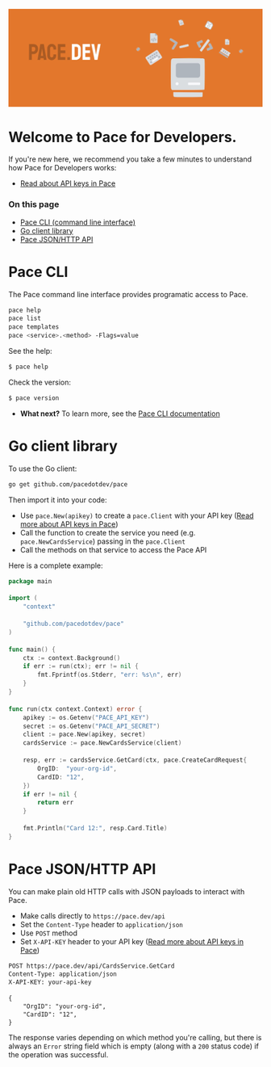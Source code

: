 ![](pace.dev-banner.jpg)

# Welcome to Pace for Developers. 

If you're new here, we recommend you take a few minutes to understand how Pace for Developers works:

* [Read about API keys in Pace](https://pace.dev/blog/2020/07/01/docs-api-keys.html)

### On this page

* [Pace CLI (command line interface)](#pace-cli)
* [Go client library](#go-client-library)
* [Pace JSON/HTTP API](#pace-jsonhttp-api)

# Pace CLI

The Pace command line interface provides programatic access to Pace.

```bash
pace help
pace list
pace templates
pace <service>.<method> -Flags=value
```

See the help:

```bash
$ pace help
```

Check the version:

```bash
$ pace version
```

* **What next?** To learn more, see the [Pace CLI documentation](https://pace.dev/app/docs/cli)

# Go client library

To use the Go client:

```bash
go get github.com/pacedotdev/pace
```

Then import it into your code:

* Use `pace.New(apikey)` to create a `pace.Client` with your API key ([Read more about API keys in Pace](https://pace.dev/blog/2020/07/01/docs-api-keys.html))
* Call the function to create the service you need (e.g. `pace.NewCardsService`) passing in the `pace.Client`
* Call the methods on that service to access the Pace API

Here is a complete example:

```go
package main

import (
	"context"
	
	"github.com/pacedotdev/pace"
)

func main() {
	ctx := context.Background()
	if err := run(ctx); err != nil {
		fmt.Fprintf(os.Stderr, "err: %s\n", err)
	}
}

func run(ctx context.Context) error {
	apikey := os.Getenv("PACE_API_KEY")
	secret := os.Getenv("PACE_API_SECRET")
	client := pace.New(apikey, secret)
	cardsService := pace.NewCardsService(client)
	
	resp, err := cardsService.GetCard(ctx, pace.CreateCardRequest{
		OrgID:  "your-org-id",
		CardID: "12",
	})
	if err != nil {
		return err
	}

	fmt.Println("Card 12:", resp.Card.Title)
}
```

# Pace JSON/HTTP API

You can make plain old HTTP calls with JSON payloads to interact with Pace.

* Make calls directly to `https://pace.dev/api`
* Set the `Content-Type` header to `application/json`
* Use `POST` method
* Set `X-API-KEY` header to your API key ([Read more about API keys in Pace](https://pace.dev/blog/2020/07/01/docs-api-keys.html))

```
POST https://pace.dev/api/CardsService.GetCard
Content-Type: application/json
X-API-KEY: your-api-key

{
	"OrgID": "your-org-id",
	"CardID": "12",
}
```

The response varies depending on which method you're calling, but there is always an `Error` string field which is empty (along with a `200` status code) if the operation was successful.
